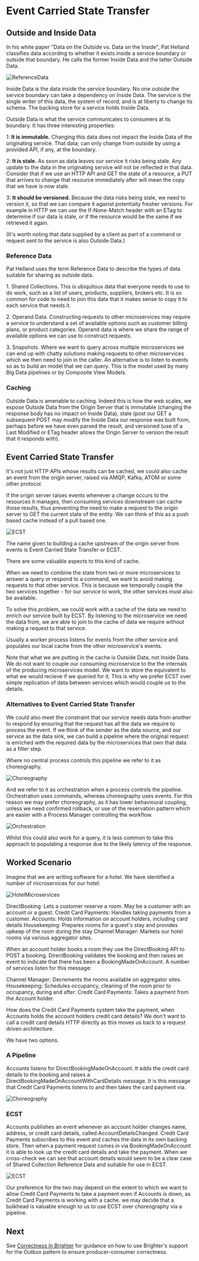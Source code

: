 # Event Carried State Transfer

## Outside and Inside Data 

In his white paper \"Data on the Outside vs. Data on the Inside\", Pat
Helland classifies data according to whether it exists inside a service
boundary or outside that boundary. He calls the former Inside Data and
the latter Outside Data.

![ReferenceData](_static/images/ReferenceData.png)

Inside Data is the data inside the service boundary. No one outside the
service boundary can take a dependency on Inside Data. The service is
the single writer of this data, the system of record, and is at liberty
to change its schema. The backing store for a service holds Inside Data.

Outside Data is what the service communicates to consumers at its
boundary. It has three interesting properties:

1: **It is immutable.** Changing this data does not impact the Inside
Data of the originating service. That data; can only change from outside
by using a provided API, if any, at the boundary.

2: **It is stale.** As soon as data leaves our service it risks being
stale. Any update to the data in the originating service will not be
reflected in that data. Consider that if we use an HTTP API and GET the
state of a resource, a PUT that arrives to change that resource
immediately after will mean the copy that we have is now stale.

3: **It should be versioned.** Because the data risks being stale, we
need to version it, so that we can compare it against potentially
fresher versions. For example in HTTP we can use the If-None-Match
header with an ETag to determine if our data is stale, or if the
resource would be the same if we retrieved it again.

(It\'s worth noting that data supplied by a client as part of a command
or request sent to the service is also Outside Data.)

### Reference Data

Pat Helland uses the term Reference Data to describe the types of data
suitable for sharing as outside data.

1\. Shared Collections. This is ubiquitous data that everyone needs to
use to do work, such as a list of users, products, suppliers, brokers
etc. It is so common for code to need to join this data that it makes
sense to copy it to each service that needs it.

2\. Operand Data. Constructing requests to other microservices may
require a service to understand a set of available options such as
customer billing plans, or product categories. Operand data is where we
share the range of available options we can use to construct requests.

3\. Snapshots. Where we want to query across multiple microservices we
can end up with chatty solutions making requests to other microservices
which we then need to join in the caller. An alternative is to listen to
events so as to build an model that we can query. This is the model used
by many Big Data pipelines or by Composite View Models.

### Caching

Outside Data is amenable to caching. Indeed this is how the web scales, we 
expose Outside Data from the Origin Server that is immutable (changing the response body has no impact on
Inside Data), stale (post our GET a subsequent POST may modify the
Inside Data our response was built from, perhaps before we have even
parsed the result, and versioned (use of a Last Modified or ETag header
allows the Origin Server to version the result that it responds with).

## Event Carried State Transfer

It\'s not just HTTP APIs whose results can be cached, we could also
cache an event from the origin server, raised via AMQP, Kafka, ATOM or
some other protocol.

If the origin server raises events whenever a change occurs to the
resources it manages, then consuming services downstream can cache those
results, thus preventing the need to make a request to the origin server
to GET the current state of the entity. We can think of this as a push
based cache instead of a pull based one.

![ECST](_static/images/EventCarriedStateTransfer.png)

The name given to building a cache upstream of the origin server from
events is Event Carried State Transfer or ECST.

There are some valuable aspects to this kind of cache.

When we need to combine the state from two or more microservices to
answer a query or respond to a command, we want to avoid making requests
to that other service. This is because we temporally couple the two
services together - for our service to work, the other services must
also be available.

To solve this problem, we could work with a cache of the data we need to
enrich our service built by ECST. By listening to the microservice we
need the data from, we are able to join to the cache of data we require
without making a request to that service.

Usually a worker process listens for events from the other service and
populates our local cache from the other microservice\'s events.

Note that what we are putting in the cache is Outside Data, not Inside
Data. We do not want to couple our consuming microservice to the the
internals of the producing microservices model. We want to store the
equivalent to what we would recieve if we queried for it. This is why we
prefer ECST over simple replication of data between services which would
couple us to the details.

### Alternatives to Event Carried State Transfer

We could also meet the constraint that our service needs data from
another to respond by ensuring that the request has all the data we
require to process the event. If we think of the sender as the data
source, and our service as the data sink, we can build a pipeline where
the original request is enriched with the required data by the
microservices that own that data as a filter step.

Where no central process controls this pipeline we refer to it as
choreography.

![Choreography](_static/images/Choreography.png)

And we refer to it as orchestration when a process controls the
pipeline. Orchestration uses commands, whereas choreography uses events.
For this reason we may prefer choreography, as it has lower behavioural
coupling, unless we need confirmed rollback, or use of the reservation
pattern which are easier with a Process Manager controlling the
workflow.

![Orchestration](_static/images/Orchestration.png)

Whilst this could also work for a query, it is less common to take this
approach to populating a response due to the likely latency of the
response.


## Worked Scenario

Imagine that we are writing software for a hotel. We have identified a
number of microservices for our hotel:

![HotelMicroservices](_static/images/HotelMicroservices.png)

DirectBooking: Lets a customer reserve a room. May be a customer with an
account or a guest. Credit Card Payments: Handles taking payments from a
customer. Accounts: Holds information on account holders, including card
details Housekeeping: Prepares rooms for a guest\'s stay and provides
upkeep of the room during the stay Channel Manager: Markets our hotel
rooms via various aggregator sites.

When an account holder books a room they use the DirectBooking API to
POST a booking. DirectBooking validates the booking and then raises an
event to indicate that there has been a BookingMadeOnAccount. A number
of services listen for this message:

Channel Manager: Decrements the rooms available on aggregator sites.
Housekeeping: Schedules occupancy, cleaning of the room prior to
occupancy, during and after. Credit Card Payments: Takes a payment from
the Account holder.

How does the Credit Card Payments system take the payment, when Accounts
holds the account holders credit card details? We don\'t want to call a
credit card details HTTP directly as this moves us back to a request
driven architecture.

We have two options.

### A Pipeline

Accounts listens for DirectBookingMadeOnAccount. It adds the credit card
details to the booking and raises a
DirectBookingMadeOnAccountWithCardDetails message. It is this message
that Credit Card Payments listens to and then takes the card payment
via.

![Choreography](_static/images/Choreography.png)

### ECST

Accounts publishes an event whenever an account holder changes name,
address, or credit card details, called AccountDetailsChanged. Credit
Card Payments subscribes to this event and caches the data in its own
backing store. Then when a payment request comes in via
BookingMadeOnAccount it is able to look up the credit card details and
take the payment. When we cross-check we can see that account details
would seem to be a clear case of Shared Collection Reference Data and
suitable for use in ECST.

![ECST](_static/images/EventCarriedStateTransfer.png)

Our preference for the two may depend on the extent to which we want to
allow Credit Card Payments to take a payment even if Accounts is down,
as Credit Card Payments is working with a cache. we may decide that a
bulkhead is valuable enough to us to use ECST over choreography via a
pipeline.

## Next

See [Correctness in Brighter](BrighterOutboxSupport.html) for guidance
on how to use Brighter\'s support for the Outbox pattern to ensure
producer-consumer correctness.
